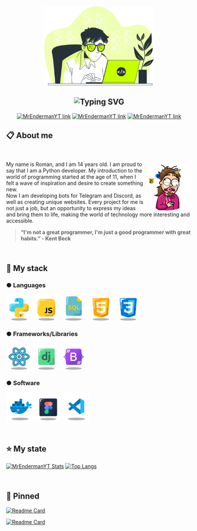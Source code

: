 <div align="center">
<img weight="300" height="215" src="data/table.svg">
 
<h2 href="https://github.com/MrConsoleka"><img src="https://readme-typing-svg.demolab.com?font=Fira%2BCode&weight=900&size=30&pause=1000&color=8B00FF&center=true&width=540&height=60&lines=Hello+there!+I'm+Roman!;Python+Developer!;Always+lerning++new+things!;%2B3+years+of+coding+experience!;From+github+import+MrConsole" alt="Typing SVG" /></h2>

[![MrEndermanYT link](https://img.shields.io/badge/TELEGRAM-8B00FF?style=for-the-badge&logo=telegram&logoColor=white)](https://t.me/MrConsoleka)
[![MrEndermanYT link](https://img.shields.io/badge/DISCORD-8B00FF?style=for-the-badge&logo=discord&logoColor=white)](https://discordapp.com/users/839816191254331413/ )
[![MrEndermanYT link](https://img.shields.io/badge/LINKEDIN-8B00FF?style=for-the-badge&logo=linkedin&logoColor=white)](https://github.com/MrConsoleka)


</div>
<div align="left">

<h2>📋 About me</h2>
⠀

<a><img align="right" src="auch.gif" weight="120" height="136" title="Python"/></a>
My name is Roman, and I am 14 years old. I am proud to say that I am a Python developer.
My introduction to the world of programming started at the age of 11, when I felt a wave of inspiration and desire to create something new. <br/>
Now I am developing bots for Telegram and Discord, as well as creating unique websites. Every project for me is not just a job, but an opportunity to express my ideas and bring them to life, making the world of technology more interesting and accessible.

> **“I'm not a great programmer, I'm just a good programmer with great habits.” - Kent Beck**

⠀
<h2><b>💼 My stack</b></h2>
<h3>● Languages</h3>

<img src="data/icon-python.svg" weight="70" height="70" title="Python"/>
<img src="data/icon-js.svg" weight="70" height="70" title="JavaScript"/>
<img src="data/icon-mysql.svg" weight="70" height="70" title="Mysql"/>
<img src="data/icon-html.svg" weight="70" height="70" title="HTML"/>
<img src="data/icon-css.svg" weight="70" height="70" title="CSS"/>

<h3>● Frameworks/Libraries</h3>

<img src="data/icon-react.svg" weight="70" height="70" title="React"/>
<img src="data/icon-django.svg" weight="70" height="70" title="Django"/>
<img src="data/icon-bootstrap.svg" weight="70" height="70" title="Bootstrap"/>

<h3>● Software</h3>

<img src="data/icon-docker.svg" weight="75" height="75" title="Docker"/>
<img src="data/icon-figma.svg" weight="70" height="70" title="Figma"/>
<img src="data/icon-vscode.svg" weight="75" height="75" title="VSCode"/>

⠀
<h2>⭐ My state</h2>
  
[![MrEndermanYT Stats](https://github-readme-stats.vercel.app/api?username=MrConsoleka&show_icons=true&theme=midnight-purple&locale=en)](https://github.com/MrConsoleka) [![Top Langs](https://github-readme-stats.vercel.app/api/top-langs/?username=mrconsoleka&layout=compact&theme=midnight-purple)](https://github.com/MrConsoleka)

⠀
<h2>📌 Pinned</h2>
  
[![Readme Card](https://github-readme-stats.vercel.app/api/pin/?username=MrConsoleka&repo=aiogram-bot-template&theme=midnight-purple&show_owner=true&description_lines_count=3)](https://github.com/MrConsoleka/aiogram-bot-template)

[![Readme Card](https://github-readme-stats.vercel.app/api/pin/?username=MrConsoleka&repo=Network-City-Helper&theme=midnight-purple&show_owner=true&description_lines_count=3)](https://github.com/MrConsoleka/Network-City-Helper)

  
</div>
